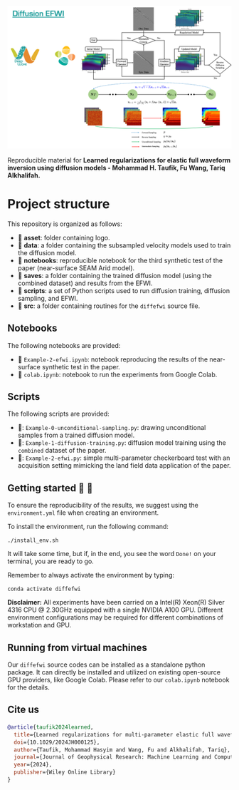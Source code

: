 ![LOGO](https://github.com/DeepWave-KAUST/diffefwi/blob/main/asset/diffefwi.png)

Reproducible material for  **Learned regularizations for elastic full waveform inversion using diffusion models - Mohammad H. Taufik, Fu Wang, Tariq Alkhalifah.**

# Project structure
This repository is organized as follows:

* :open_file_folder: **asset**: folder containing logo.
* :open_file_folder: **data**: a folder containing the subsampled velocity models used to train the diffusion model.
* :open_file_folder: **notebooks**: reproducible notebook for the third synthetic test of the paper (near-surface SEAM Arid model).
* :open_file_folder: **saves**: a folder containing the trained diffusion model (using the combined dataset) and results from the EFWI.
* :open_file_folder: **scripts**: a set of Python scripts used to run diffusion training, diffusion sampling, and EFWI.
* :open_file_folder: **src**: a folder containing routines for the `diffefwi` source file.

## Notebooks
The following notebooks are provided:

- :orange_book: ``Example-2-efwi.ipynb``: notebook reproducing the results of the near-surface synthetic test in the paper.
- :orange_book: ``colab.ipynb``: notebook to run the experiments from Google Colab.

## Scripts
The following scripts are provided:

- 📝: ``Example-0-unconditional-sampling.py``: drawing unconditional samples from a trained diffusion model.
- 📝: ``Example-1-diffusion-training.py``: diffusion model training using the `combined` dataset of the paper.
- 📝: ``Example-2-efwi.py``: simple multi-parameter checkerboard test with an acquisition setting mimicking the land field data application of the paper.

## Getting started :space_invader: :robot:
To ensure the reproducibility of the results, we suggest using the `environment.yml` file when creating an environment.

To install the environment, run the following command:
```
./install_env.sh
```
It will take some time, but if, in the end, you see the word `Done!` on your terminal, you are ready to go. 

Remember to always activate the environment by typing:
```
conda activate diffefwi
```

**Disclaimer:** All experiments have been carried on a Intel(R) Xeon(R) Silver 4316 CPU @ 2.30GHz equipped with a single NVIDIA A100 GPU. Different environment 
configurations may be required for different combinations of workstation and GPU.

## Running from virtual machines

Our ``diffefwi`` source codes can be installed as a standalone python package. It can directly be installed and utilized on existing open-source GPU providers, like Google Colab. Please refer to our ``colab.ipynb`` notebook for the details.

## Cite us 
```bibtex
@article{taufik2024learned,
  title={Learned regularizations for multi-parameter elastic full waveform inversion using diffusion models}, 
  doi={10.1029/2024JH000125},
  author={Taufik, Mohammad Hasyim and Wang, Fu and Alkhalifah, Tariq},
  journal={Journal of Geophysical Research: Machine Learning and Computation},
  year={2024},
  publisher={Wiley Online Library}
}


